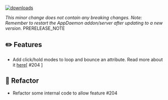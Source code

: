 [![downloads](https://img.shields.io/github/downloads/xaviml/controllerx/VERSION_TAG/total?style=for-the-badge)](http://github.com/xaviml/controllerx/releases/VERSION_TAG)

<!--:warning: This major/minor change contains a breaking change.-->

_This minor change does not contain any breaking changes._
_Note: Remember to restart the AppDaemon addon/server after updating to a new version._
PRERELEASE_NOTE

## :pencil2: Features

- Add click/hold modes to loop and bounce an attribute. Read more about it [here](https://xaviml.github.io/controllerx/advanced/hold-click-modes)[ #204 ]

<!--
## :hammer: Fixes
-->

<!--
## :clock2: Performance
-->

<!--
## :scroll: Docs
-->

## :wrench: Refactor

- Refactor some internal code to allow feature #204

<!--
## :video_game: New devices

- [ZS230002](https://xaviml.github.io/controllerx/controllers/ZS230002) - add Z2M support [ #347 ] @kloodhu
-->
